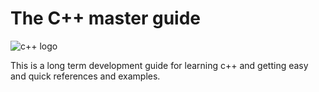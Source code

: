 # The C++ master guide
![c++ logo](https://upload.wikimedia.org/wikipedia/commons/thumb/1/18/ISO_C%2B%2B_Logo.svg/1200px-ISO_C%2B%2B_Logo.svg.png)

This is a long term development guide for learning c++ and getting easy and quick references and examples.
